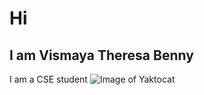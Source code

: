 # Hi
## I am Vismaya Theresa Benny
I am a CSE student
![Image of Yaktocat](https://octodex.github.com/images/yaktocat.png)
